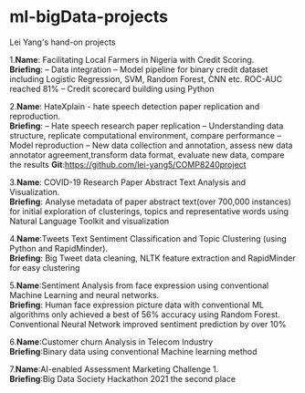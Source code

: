 # ml-bigData-projects
Lei Yang's hand-on projects
                  
1.**Name**: Facilitating Local Farmers in Nigeria with Credit Scoring.   
  **Briefing**: –	Data integration
                –	Model pipeline for binary credit dataset including Logistic Regression, SVM, Random Forest, CNN etc. ROC-AUC reached 81% 
                –	Credit scorecard building using Python  
  
2.**Name**: HateXplain - hate speech detection paper replication and reproduction.   
  **Briefing**: –	Hate speech research paper replication 
                –	Understanding data structure, replicate computational environment, compare performance
                –	Model reproduction
                –	New data collection and annotation, assess new data annotator agreement,transform data format, evaluate new data, compare the results
  **Git**:https://github.com/lei-yang5/COMP8240project
        
3.**Name**: COVID-19 Research Paper Abstract Text Analysis and Visualization.   
  **Briefing**: Analyse metadata of paper abstract text(over 700,000 instances) for initial exploration of clusterings, topics and representative words using Natural Language Toolkit and visualization 

4.**Name**:Tweets Text Sentiment Classification and Topic Clustering (using Python and RapidMinder).   
  **Briefing**: Big Tweet data cleaning, NLTK feature extraction and RapidMinder for easy clustering

5.**Name**:Sentiment Analysis from face expression using conventional Machine Learning and neural networks.   
  **Briefing**: Human face expression picture data with conventional ML algorithms only achieved a best of 56% accuracy using Random Forest. Conventional Neural Network improved sentiment prediction by over 10%

6.**Name**:Customer churn Analysis in Telecom Industry         
  **Briefing**:Binary data using conventional Machine learning method 
  
7.**Name**:AI-enabled Assessment Marketing Challenge 1.   
  **Briefing**:Big Data Society Hackathon 2021 the second place
